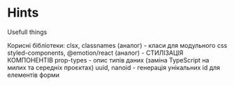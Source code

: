 # Hints
Usefull things

Корисні бібліотеки:
clsx, classnames (аналог) - класи для модульного css
styled-components, @emotion/react (аналог) - СТИЛІЗАЦІЯ КОМПОНЕНТІВ
prop-types - опис типів даних (заміна TypeScript на милих та середніх проєктах)
uuid, nanoid - генерація унікальних id для елементів форми

